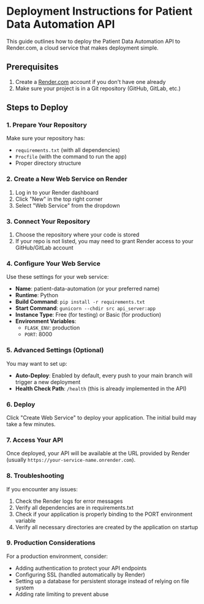 # Deployment Instructions for Patient Data Automation API

This guide outlines how to deploy the Patient Data Automation API to Render.com, a cloud service that makes deployment simple.

## Prerequisites

1. Create a [Render.com](https://render.com/) account if you don't have one already
2. Make sure your project is in a Git repository (GitHub, GitLab, etc.)

## Steps to Deploy

### 1. Prepare Your Repository

Make sure your repository has:
- `requirements.txt` (with all dependencies)
- `Procfile` (with the command to run the app)
- Proper directory structure

### 2. Create a New Web Service on Render

1. Log in to your Render dashboard
2. Click "New" in the top right corner
3. Select "Web Service" from the dropdown

### 3. Connect Your Repository

1. Choose the repository where your code is stored
2. If your repo is not listed, you may need to grant Render access to your GitHub/GitLab account

### 4. Configure Your Web Service

Use these settings for your web service:
- **Name**: patient-data-automation (or your preferred name)
- **Runtime**: Python
- **Build Command**: `pip install -r requirements.txt`
- **Start Command**: `gunicorn --chdir src api_server:app`
- **Instance Type**: Free (for testing) or Basic (for production)
- **Environment Variables**:
  - `FLASK_ENV`: production
  - `PORT`: 8000

### 5. Advanced Settings (Optional)

You may want to set up:
- **Auto-Deploy**: Enabled by default, every push to your main branch will trigger a new deployment
- **Health Check Path**: `/health` (this is already implemented in the API)

### 6. Deploy

Click "Create Web Service" to deploy your application. The initial build may take a few minutes.

### 7. Access Your API

Once deployed, your API will be available at the URL provided by Render (usually `https://your-service-name.onrender.com`).

### 8. Troubleshooting

If you encounter any issues:
1. Check the Render logs for error messages
2. Verify all dependencies are in requirements.txt
3. Check if your application is properly binding to the PORT environment variable
4. Verify all necessary directories are created by the application on startup

### 9. Production Considerations

For a production environment, consider:
- Adding authentication to protect your API endpoints
- Configuring SSL (handled automatically by Render)
- Setting up a database for persistent storage instead of relying on file system
- Adding rate limiting to prevent abuse
